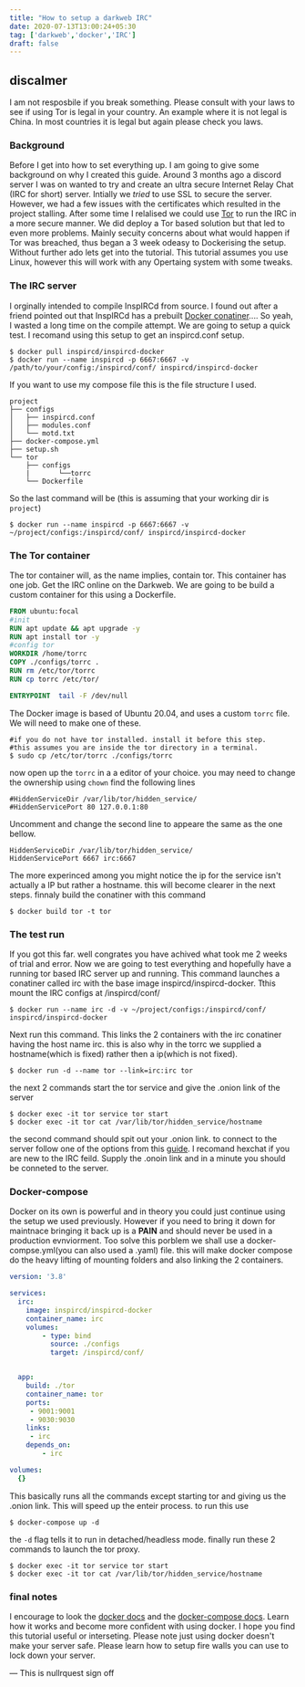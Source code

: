```yaml
---
title: "How to setup a darkweb IRC"
date: 2020-07-13T13:00:24+05:30
tag: ['darkweb','docker','IRC']
draft: false
---
```




## discalmer
I am not resposbile if you break something. Please consult with your laws to see if using Tor is legal in your country. An example where it is not legal is China. In most countries it is legal but again please check you laws.


### Background
Before I get into how to set everything up. I am going to give some background on why I created this guide. Around 3 months ago a discord server I was on wanted to try and create an ultra secure Internet Relay Chat (IRC for short) server. Intially we *tried* to use SSL to secure the server. However, we had a few issues with the certificates which resulted in the project stalling. After some time I relalised we could use [Tor](https://www.torproject.org/) to run the IRC in a more secure manner. We did deploy a Tor based solution but that led to even more problems. Mainly secuity concerns about what would happen if Tor was breached, thus began a 3 week odeasy to Dockerising the setup. Without further ado lets get into the tutorial. This tutorial assumes you use Linux, however this will work with any Opertaing system with some tweaks.

### The IRC server
I orginally intended to compile InspIRCd from source. I found out after a friend pointed out that InspIRCd has a prebuilt [Docker conatiner](https://hub.docker.com/r/inspircd/inspircd-docker/).... So yeah, I wasted a long time on the compile attempt. We are going to setup a quick test. I recomand using this setup to get an inspircd.conf setup.  

```shell
$ docker pull inspircd/inspircd-docker
$ docker run --name inspircd -p 6667:6667 -v /path/to/your/config:/inspircd/conf/ inspircd/inspircd-docker
```
If you want to use my compose file this is the file structure I used.
```
project
├── configs
│   ├── inspircd.conf
│   ├── modules.conf
│   └── motd.txt
├── docker-compose.yml
├── setup.sh
└── tor
    ├── configs
    |       └──torrc
    └── Dockerfile
```
So the last command will be (this is assuming that your working dir is `project`) 
```shell
$ docker run --name inspircd -p 6667:6667 -v ~/project/configs:/inspircd/conf/ inspircd/inspircd-docker
```
### The Tor container
The tor container will, as the name implies, contain tor. This container has one job. Get the IRC online on the Darkweb. We are going to be build a custom container for this using a Dockerfile.
```Dockerfile
FROM ubuntu:focal
#init
RUN apt update && apt upgrade -y
RUN apt install tor -y
#config tor
WORKDIR /home/torrc
COPY ./configs/torrc .
RUN rm /etc/tor/torrc
RUN cp torrc /etc/tor/

ENTRYPOINT  tail -F /dev/null
```
The Docker image is based of Ubuntu 20.04, and uses a custom `torrc` file. We will need to make one of these.
```shell
#if you do not have tor installed. install it before this step. 
#this assumes you are inside the tor directory in a terminal.
$ sudo cp /etc/tor/torrc ./configs/torrc
```
now open up the `torrc` in a a editor of your choice. you may need to change the ownership using `chown`
find the following lines
```
#HiddenServiceDir /var/lib/tor/hidden_service/
#HiddenServicePort 80 127.0.0.1:80
```
Uncomment and change the second line to appeare the same as the one bellow.
```
HiddenServiceDir /var/lib/tor/hidden_service/
HiddenServicePort 6667 irc:6667
```
The more experinced among you might notice the ip for the service isn't actually a IP but rather a hostname. this will become clearer in the next steps. finnaly build the conatiner with this command
```shell
$ docker build tor -t tor
```

### The test run
If you got this far. well congrates you have achived what took me 2 weeks of trial and error. Now we are going to test everything and hopefully have a running tor based IRC server up and running.
This command launches a conatiner called irc with the base image inspircd/inspircd-docker. Tthis mount the IRC configs at /inspircd/conf/
```shell
$ docker run --name irc -d -v ~/project/configs:/inspircd/conf/ inspircd/inspircd-docker
```
Next run this command. This links the 2 containers with the irc conatiner having the host name irc. this is also why in the torrc we supplied a hostname(which is fixed) rather then a ip(which is not fixed).
```shell
$ docker run -d --name tor --link=irc:irc tor 
```
the next 2 commands start the tor service and give the .onion link of the server
```shell
$ docker exec -it tor service tor start
$ docker exec -it tor cat /var/lib/tor/hidden_service/hostname
```
the second command should spit out your .onion link. to connect to the server follow one of the options from this [guide](https://trac.torproject.org/projects/tor/wiki/doc/TorifyHOWTO/IRC). I recomand hexchat if you are new to the IRC feild. Supply the .onoin link and in a minute you should be conneted to the server.
### Docker-compose
Docker on its own is powerful and in theory you could just continue using the setup we used previously. However if you need to bring it down for maintnace bringing it back up is a __PAIN__ and should never be used in a production evnviorment. Too solve this porblem we shall use a docker-compse.yml(you can also used a .yaml) file. this will make docker compose do the heavy lifting of mounting folders and also linking the 2 containers.

```docker-compose.yml
version: '3.8'

services:
  irc:
    image: inspircd/inspircd-docker
    container_name: irc
    volumes: 
        - type: bind
          source: ./configs
          target: /inspircd/conf/


  app:
    build: ./tor
    container_name: tor
    ports: 
     - 9001:9001
     - 9030:9030
    links: 
     - irc
    depends_on: 
        - irc

volumes: 
  {}
```
This basically runs all the commands except starting tor and giving us the .onion link. This will speed up the enteir process.
to run this use
```shell 
$ docker-compose up -d
```
the `-d` flag tells it to run in detached/headless mode.
finally run these 2 commands to launch the tor proxy.
```shell
$ docker exec -it tor service tor start
$ docker exec -it tor cat /var/lib/tor/hidden_service/hostname
```
### final notes
I encourage to look the [docker docs](https://docs.docker.com/) and the [docker-compose docs](https://docs.docker.com/compose/). Learn how it works and become more confident with using docker. I hope you find this tutorial useful or interseting. Please note just using docker doesn't make your server safe. Please learn how to setup fire walls you can use to lock down your server. 

 — This is nullrquest sign off